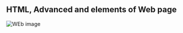 ## HTML, Advanced and elements of Web page
![WEb image](C:\Users\Lenovo\Desktop\html\alu-web-development\html_advanced\unnamed.png)